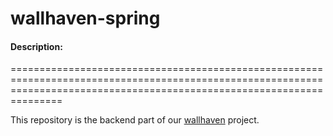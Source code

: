 # wallhaven-spring




#### Description:
===========================================================================================================================================================================

This repository is the backend part of our <a href="https://github.com/maryn1421/wallhaven">wallhaven</a> project. 

